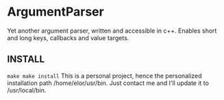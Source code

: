ArgumentParser
==============

Yet another argument parser, written and accessible in c++. Enables short and long keys, callbacks and value targets.

INSTALL
-------
``
make
make install
``
This is a personal project, hence the personalized installation path /home/elor/usr/bin.
Just contact me and I'll update it to /usr/local/bin.
